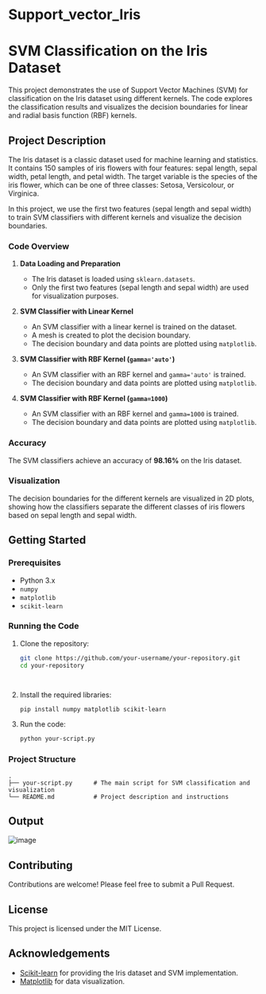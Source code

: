 # Support_vector_Iris


# SVM Classification on the Iris Dataset

This project demonstrates the use of Support Vector Machines (SVM) for classification on the Iris dataset using different kernels. The code explores the classification results and visualizes the decision boundaries for linear and radial basis function (RBF) kernels.

## Project Description

The Iris dataset is a classic dataset used for machine learning and statistics. It contains 150 samples of iris flowers with four features: sepal length, sepal width, petal length, and petal width. The target variable is the species of the iris flower, which can be one of three classes: Setosa, Versicolour, or Virginica.

In this project, we use the first two features (sepal length and sepal width) to train SVM classifiers with different kernels and visualize the decision boundaries.

### Code Overview

1. **Data Loading and Preparation**
   - The Iris dataset is loaded using `sklearn.datasets`.
   - Only the first two features (sepal length and sepal width) are used for visualization purposes.

2. **SVM Classifier with Linear Kernel**
   - An SVM classifier with a linear kernel is trained on the dataset.
   - A mesh is created to plot the decision boundary.
   - The decision boundary and data points are plotted using `matplotlib`.

3. **SVM Classifier with RBF Kernel (`gamma='auto'`)**
   - An SVM classifier with an RBF kernel and `gamma='auto'` is trained.
   - The decision boundary and data points are plotted using `matplotlib`.

4. **SVM Classifier with RBF Kernel (`gamma=1000`)**
   - An SVM classifier with an RBF kernel and `gamma=1000` is trained.
   - The decision boundary and data points are plotted using `matplotlib`.

### Accuracy

The SVM classifiers achieve an accuracy of **98.16%** on the Iris dataset.

### Visualization

The decision boundaries for the different kernels are visualized in 2D plots, showing how the classifiers separate the different classes of iris flowers based on sepal length and sepal width.

## Getting Started

### Prerequisites

- Python 3.x
- `numpy`
- `matplotlib`
- `scikit-learn`

### Running the Code

1. Clone the repository:
   ```bash
   git clone https://github.com/your-username/your-repository.git
   cd your-repository




2. Install the required libraries:
   ```bash
   pip install numpy matplotlib scikit-learn
   ```

3. Run the code:
   ```bash
   python your-script.py
   ```

### Project Structure

```
.
├── your-script.py      # The main script for SVM classification and visualization
└── README.md           # Project description and instructions
```

## Output 


![image](https://github.com/user-attachments/assets/4523afaf-00e7-4c69-84a6-3867a892e351)




## Contributing

Contributions are welcome! Please feel free to submit a Pull Request.

## License

This project is licensed under the MIT License.

## Acknowledgements

- [Scikit-learn](https://scikit-learn.org/) for providing the Iris dataset and SVM implementation.
- [Matplotlib](https://matplotlib.org/) for data visualization.

```
